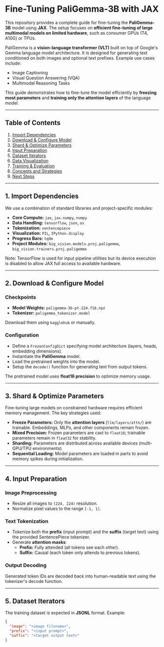 # Fine-Tuning PaliGemma-3B with JAX

This repository provides a complete guide for fine-tuning the **PaliGemma-3B** model using **JAX**. The setup focuses on **efficient fine-tuning of large multimodal models on limited hardware**, such as consumer GPUs (T4, A10G) or TPUs.

PaliGemma is a **vision-language transformer (VLT)** built on top of Google's Gemma language model architecture. It is designed for generating text conditioned on both images and optional text prefixes. Example use cases include:

- Image Captioning
- Visual Question Answering (VQA)
- Multimodal Reasoning Tasks

This guide demonstrates how to fine-tune the model efficiently by **freezing most parameters** and **training only the attention layers** of the language model.

---

## Table of Contents

1. [Import Dependencies](#1-import-dependencies)
2. [Download & Configure Model](#2-download--configure-model)
3. [Shard & Optimize Parameters](#3-shard--optimize-parameters)
4. [Input Preparation](#4-input-preparation)
5. [Dataset Iterators](#5-dataset-iterators)
6. [Data Visualization](#6-data-visualization)
7. [Training & Evaluation](#7-training--evaluation)
8. [Concepts and Strategies](#8-concepts-and-strategies)
9. [Next Steps](#9-next-steps)

---

## 1. Import Dependencies

We use a combination of standard libraries and project-specific modules:

- **Core Compute:** `jax`, `jax.numpy`, `numpy`
- **Data Handling:** `tensorflow`, `json`, `os`
- **Tokenization:** `sentencepiece`
- **Visualization:** `PIL`, `IPython.display`
- **Progress Bars:** `tqdm`
- **Project Modules:** `big_vision.models.proj.paligemma`, `big_vision.trainers.proj.paligemma`

Note: TensorFlow is used for input pipeline utilities but its device execution is disabled to allow JAX full access to available hardware.

---

## 2. Download & Configure Model

### Checkpoints

- **Model Weights:** `paligemma-3b-pt-224.f16.npz`
- **Tokenizer:** `paligemma_tokenizer.model`

Download them using `kagglehub` or manually.

### Configuration

- Define a `FrozenConfigDict` specifying model architecture (layers, heads, embedding dimensions).
- Instantiate the **PaliGemma** model.
- Load the pretrained weights into the model.
- Setup the `decode()` function for generating text from output tokens.

The pretrained model uses **float16 precision** to optimize memory usage.

---

## 3. Shard & Optimize Parameters

Fine-tuning large models on constrained hardware requires efficient memory management. The key strategies used:

- **Freeze Parameters:** Only the **attention layers** (`llm/layers/attn/`) are trainable. Embeddings, MLPs, and other components remain frozen.
- **Mixed Precision:** Frozen parameters are cast to `float16`; trainable parameters remain in `float32` for stability.
- **Sharding:** Parameters are distributed across available devices (multi-GPU/TPU environments).
- **Sequential Loading:** Model parameters are loaded in parts to avoid memory spikes during initialization.

---

## 4. Input Preparation

### Image Preprocessing

- Resize all images to `(224, 224)` resolution.
- Normalize pixel values to the range `[-1, 1]`.

### Text Tokenization

- Tokenize both the **prefix** (input prompt) and the **suffix** (target text) using the provided SentencePiece tokenizer.
- Generate **attention masks**:
  - **Prefix:** Fully attended (all tokens see each other).
  - **Suffix:** Causal (each token only attends to previous tokens).

### Output Decoding

Generated token IDs are decoded back into human-readable text using the tokenizer's decode function.

---

## 5. Dataset Iterators

The training dataset is expected in **JSONL** format. Example:

```json
{
  "image": "<image filename>",
  "prefix": "<input prompt>",
  "suffix": "<target output text>"
}
